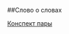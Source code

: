 ##Слово о словах

[Конспект пары](https://docs.google.com/document/d/1PGAzyzr5f_BZ-JJpoGGN_YRtMc-rVVl8IPSwwjkFRZw/edit?usp=sharing)
